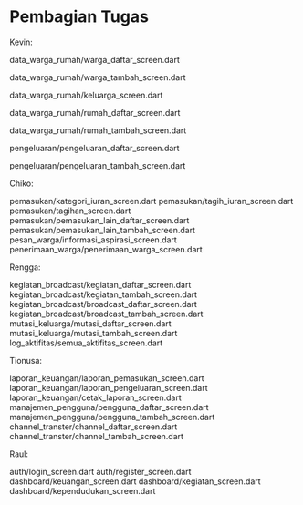 # **Pembagian Tugas**

Kevin:

data_warga_rumah/warga_daftar_screen.dart

data_warga_rumah/warga_tambah_screen.dart

data_warga_rumah/keluarga_screen.dart

data_warga_rumah/rumah_daftar_screen.dart

data_warga_rumah/rumah_tambah_screen.dart

pengeluaran/pengeluaran_daftar_screen.dart

pengeluaran/pengeluaran_tambah_screen.dart

Chiko:

pemasukan/kategori_iuran_screen.dart
pemasukan/tagih_iuran_screen.dart
pemasukan/tagihan_screen.dart
pemasukan/pemasukan_lain_daftar_screen.dart
pemasukan/pemasukan_lain_tambah_screen.dart
pesan_warga/informasi_aspirasi_screen.dart
penerimaan_warga/penerimaan_warga_screen.dart

Rengga:

kegiatan_broadcast/kegiatan_daftar_screen.dart
kegiatan_broadcast/kegiatan_tambah_screen.dart
kegiatan_broadcast/broadcast_daftar_screen.dart
kegiatan_broadcast/broadcast_tambah_screen.dart
mutasi_keluarga/mutasi_daftar_screen.dart
mutasi_keluarga/mutasi_tambah_screen.dart
log_aktifitas/semua_aktifitas_screen.dart

Tionusa:

laporan_keuangan/laporan_pemasukan_screen.dart
laporan_keuangan/laporan_pengeluaran_screen.dart
laporan_keuangan/cetak_laporan_screen.dart
manajemen_pengguna/pengguna_daftar_screen.dart
manajemen_pengguna/pengguna_tambah_screen.dart
channel_transter/channel_daftar_screen.dart
channel_transter/channel_tambah_screen.dart

Raul:

auth/login_screen.dart
auth/register_screen.dart
dashboard/keuangan_screen.dart
dashboard/kegiatan_screen.dart
dashboard/kependudukan_screen.dart
